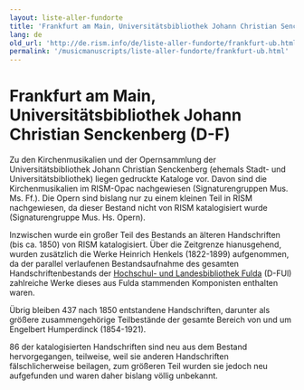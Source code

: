 ```yaml
---
layout: liste-aller-fundorte
title: 'Frankfurt am Main, Universitätsbibliothek Johann Christian Senckenberg (D-F)'
lang: de
old_url: 'http://de.rism.info/de/liste-aller-fundorte/frankfurt-ub.html'
permalink: '/musicmanuscripts/liste-aller-fundorte/frankfurt-ub.html'
---
```



# Frankfurt am Main, Universitätsbibliothek Johann Christian Senckenberg (D-F)

Zu den Kirchenmusikalien und der Opernsammlung der Universitätsbibliothek Johann Christian Senckenberg (ehemals Stadt- und Universitätsbibliothek) liegen gedruckte Kataloge vor. Davon sind die Kirchenmusikalien im RISM-Opac nachgewiesen (Signaturengruppen Mus. Ms. Ff.). Die Opern sind bislang nur zu einem kleinen Teil in RISM nachgewiesen, da dieser Bestand nicht von RISM katalogisiert wurde (Signaturengruppe Mus. Hs. Opern).

Inzwischen wurde ein großer Teil des&nbsp;Bestands an älteren Handschriften (bis ca. 1850) von RISM katalogisiert. Über die Zeitgrenze hianusgehend, wurden zusätzlich die Werke Heinrich Henkels (1822-1899) aufgenommen, da der parallel verlaufenen Bestandsaufnahme des gesamten Handschriftenbestands der&nbsp;[Hochschul- und Landesbibliothek Fulda](https://www.hs-fulda.de/hlb/bestaende/ "Opens external link in new window")&nbsp;(D-FUl) zahlreiche Werke dieses aus Fulda stammenden Komponisten enthalten waren.

Übrig bleiben 437 nach 1850 entstandene Handschriften, darunter als größere zusammengehörige Teilbestände der gesamte Bereich von und um Engelbert Humperdinck (1854-1921).

86 der katalogisierten Handschriften sind neu aus dem Bestand hervorgegangen, teilweise, weil sie anderen Handschriften fälschlicherweise beilagen, zum größeren Teil wurden sie jedoch neu aufgefunden und waren daher bislang völlig unbekannt.

